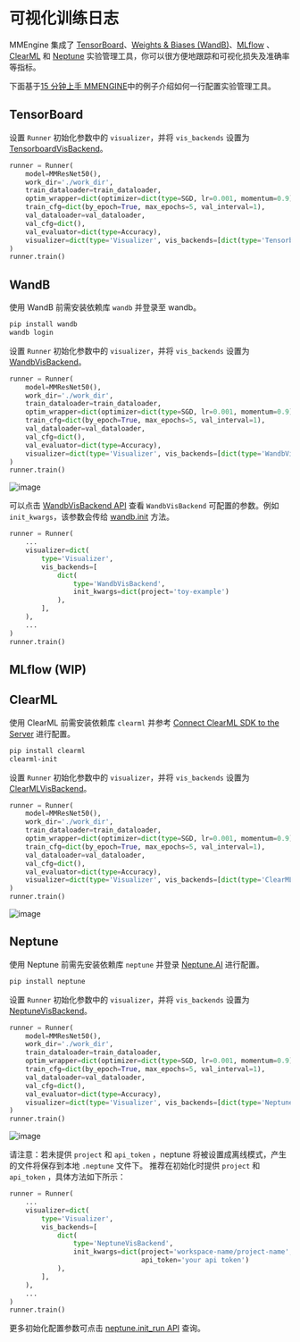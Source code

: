 # 可视化训练日志

MMEngine 集成了 [TensorBoard](https://www.tensorflow.org/tensorboard?hl=zh-cn)、[Weights & Biases (WandB)](https://docs.wandb.ai/)、[MLflow](https://mlflow.org/docs/latest/index.html) 、[ClearML](https://clear.ml/docs/latest/docs) 和 [Neptune](https://docs.neptune.ai/) 实验管理工具，你可以很方便地跟踪和可视化损失及准确率等指标。

下面基于[15 分钟上手 MMENGINE](../get_started/15_minutes.md)中的例子介绍如何一行配置实验管理工具。

## TensorBoard

设置 `Runner` 初始化参数中的 `visualizer`，并将 `vis_backends` 设置为 [TensorboardVisBackend](mmengine.visualization.TensorboardVisBackend)。

```python
runner = Runner(
    model=MMResNet50(),
    work_dir='./work_dir',
    train_dataloader=train_dataloader,
    optim_wrapper=dict(optimizer=dict(type=SGD, lr=0.001, momentum=0.9)),
    train_cfg=dict(by_epoch=True, max_epochs=5, val_interval=1),
    val_dataloader=val_dataloader,
    val_cfg=dict(),
    val_evaluator=dict(type=Accuracy),
    visualizer=dict(type='Visualizer', vis_backends=[dict(type='TensorboardVisBackend')]),
)
runner.train()
```

## WandB

使用 WandB 前需安装依赖库 `wandb` 并登录至 wandb。

```bash
pip install wandb
wandb login
```

设置 `Runner` 初始化参数中的 `visualizer`，并将 `vis_backends` 设置为 [WandbVisBackend](mmengine.visualization.WandbVisBackend)。

```python
runner = Runner(
    model=MMResNet50(),
    work_dir='./work_dir',
    train_dataloader=train_dataloader,
    optim_wrapper=dict(optimizer=dict(type=SGD, lr=0.001, momentum=0.9)),
    train_cfg=dict(by_epoch=True, max_epochs=5, val_interval=1),
    val_dataloader=val_dataloader,
    val_cfg=dict(),
    val_evaluator=dict(type=Accuracy),
    visualizer=dict(type='Visualizer', vis_backends=[dict(type='WandbVisBackend')]),
)
runner.train()
```

![image](https://user-images.githubusercontent.com/58739961/217226120-0c45267c-c45f-4fce-bdd5-a99c8c393006.png)

可以点击 [WandbVisBackend API](mmengine.visualization.WandbVisBackend) 查看 `WandbVisBackend` 可配置的参数。例如 `init_kwargs`，该参数会传给 [wandb.init](https://docs.wandb.ai/ref/python/init) 方法。

```python
runner = Runner(
    ...
    visualizer=dict(
        type='Visualizer',
        vis_backends=[
            dict(
                type='WandbVisBackend',
                init_kwargs=dict(project='toy-example')
            ),
        ],
    ),
    ...
)
runner.train()
```

## MLflow (WIP)

## ClearML

使用 ClearML 前需安装依赖库 `clearml` 并参考 [Connect ClearML SDK to the Server](https://clear.ml/docs/latest/docs/getting_started/ds/ds_first_steps#connect-clearml-sdk-to-the-server) 进行配置。

```bash
pip install clearml
clearml-init
```

设置 `Runner` 初始化参数中的 `visualizer`，并将 `vis_backends` 设置为 [ClearMLVisBackend](mmengine.visualization.ClearMLVisBackend)。

```python
runner = Runner(
    model=MMResNet50(),
    work_dir='./work_dir',
    train_dataloader=train_dataloader,
    optim_wrapper=dict(optimizer=dict(type=SGD, lr=0.001, momentum=0.9)),
    train_cfg=dict(by_epoch=True, max_epochs=5, val_interval=1),
    val_dataloader=val_dataloader,
    val_cfg=dict(),
    val_evaluator=dict(type=Accuracy),
    visualizer=dict(type='Visualizer', vis_backends=[dict(type='ClearMLVisBackend')]),
)
runner.train()
```

![image](https://github.com/open-mmlab/mmengine/assets/58739961/d68e1dd2-9e82-40fb-ad81-00a647549adc)

## Neptune

使用 Neptune 前需先安装依赖库 `neptune` 并登录 [Neptune.AI](https://docs.neptune.ai/) 进行配置。

```bash
pip install neptune
```

设置 `Runner` 初始化参数中的 `visualizer`，并将 `vis_backends` 设置为 [NeptuneVisBackend](mmengine.visualization.NeptuneVisBackend)。

```python
runner = Runner(
    model=MMResNet50(),
    work_dir='./work_dir',
    train_dataloader=train_dataloader,
    optim_wrapper=dict(optimizer=dict(type=SGD, lr=0.001, momentum=0.9)),
    train_cfg=dict(by_epoch=True, max_epochs=5, val_interval=1),
    val_dataloader=val_dataloader,
    val_cfg=dict(),
    val_evaluator=dict(type=Accuracy),
    visualizer=dict(type='Visualizer', vis_backends=[dict(type='NeptuneVisBackend')]),
)
runner.train()
```

![image](https://github.com/open-mmlab/mmengine/assets/58739961/9122e2ac-cc4f-43b2-bad3-ae33faa64043)

请注意：若未提供 `project` 和 `api_token` ，neptune 将被设置成离线模式，产生的文件将保存到本地 `.neptune` 文件下。
推荐在初始化时提供 `project` 和 `api_token` ，具体方法如下所示：

```python
runner = Runner(
    ...
    visualizer=dict(
        type='Visualizer',
        vis_backends=[
            dict(
                type='NeptuneVisBackend',
                init_kwargs=dict(project='workspace-name/project-name',
                                 api_token='your api token')
            ),
        ],
    ),
    ...
)
runner.train()
```

更多初始化配置参数可点击 [neptune.init_run API](https://docs.neptune.ai/api/neptune/#init_run) 查询。
